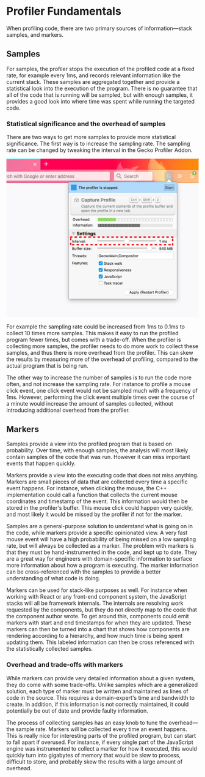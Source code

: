 # Profiler Fundamentals

When profiling code, there are two primary sources of information—stack samples, and markers.

## Samples

For samples, the profiler stops the execution of the profiled code at a fixed rate, for example every 1ms, and records relevant information like the current stack. These samples are aggregated together and provide a statistical look into the execution of the program. There is no guarantee that all of the code that is running will be sampled, but with enough samples, it provides a good look into where time was spent while running the targeted code.

### Statistical significance and the overhead of samples

There are two ways to get more samples to provide more statistical significance. The first way is to increase the sampling rate. The sampling rate can be changed by tweaking the interval in the Gecko Profiler Addon.

![A picture of the dropdown in the Gecko Profiler Addon with the interval adjustment highlighted.](images/interval.jpg)

For example the sampling rate could be increased from 1ms to 0.1ms to collect 10 times more samples. This makes it easy to run the profiled program fewer times, but comes with a trade-off. When the profiler is collecting more samples, the profiler needs to do more work to collect these samples, and thus there is more overhead from the profiler. This can skew the results by measuring more of the overhead of profiling, compared to the actual program that is being run.

The other way to increase the number of samples is to run the code more often, and not increase the sampling rate. For instance to profile a mouse click event, one click event would not be sampled much with a frequency of 1ms. However, performing the click event multiple times over the course of a minute would increase the amount of samples collected, without introducing additional overhead from the profiler.

## Markers

Samples provide a view into the profiled program that is based on probability. Over time, with enough samples, the analysis will most likely contain samples of the code that was run. However it can miss important events that happen quickly.

Markers provide a view into the executing code that does not miss anything. Markers are small pieces of data that are collected every time a specific event happens. For instance, when clicking the mouse, the C++ implementation could call a function that collects the current mouse coordinates and timestamp of the event. This information would then be stored in the profiler's buffer. This mouse click could happen very quickly, and most likely it would be missed by the profiler if not for the marker.

Samples are a general-purpose solution to understand what is going on in the code, while markers provide a specific opinionated view. A very fast mouse event will have a high probability of being missed on a low sampling rate, but will always be collected as a marker. The problem with markers is that they must be hand-instrumented in the code, and kept up to date. They are a great way for engineers with domain-specific information to surface more information about how a program is executing. The marker information can be cross-referenced with the samples to provide a better understanding of what code is doing.

Markers can be used for stack-like purposes as well. For instance when working with React or any front-end component system, the JavaScript stacks will all be framework internals. The internals are resolving work requested by the components, but they do not directly map to the code that the component author wrote. To get around this, components could emit markers with start and end timestamps for when they are updated. These markers can then be turned into a chart that shows how components are rendering according to a hierarchy, and how much time is being spent updating them. This labeled information can then be cross referenced with the statistically collected samples.

### Overhead and trade-offs with markers

While markers can provide very detailed information about a given system, they do come with some trade-offs. Unlike samples which are a generalized solution, each type of marker must be written and maintained as lines of code in the source. This requires a domain-expert's time and bandwidth to create. In addition, if this information is not correctly maintained, it could potentially be out of date and provide faulty information.

The process of collecting samples has an easy knob to tune the overhead—the sample rate. Markers will be collected every time an event happens. This is really nice for interesting parts of the profiled program, but can start to fall apart if overused. For instance, if every single part of the JavaScript engine was instrumented to collect a marker for how it executed, this would quickly turn into gigabytes of memory that would be slow to process, difficult to store, and probably skew the results with a large amount of overhead.
